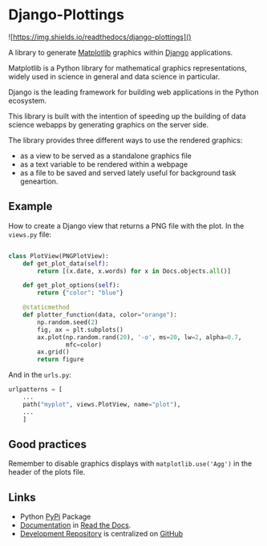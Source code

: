 # Django-Plottings

![https://img.shields.io/readthedocs/django-plottings]()


A library to generate [Matplotlib](https://matplotlib.org/stable/) graphics
within [Django](https://www.djangoproject.com/) applications.

Matplotlib is a Python library for mathematical graphics representations,
widely used in science in general and data science in particular.

Django is the leading framework for building web applications in the Python
ecosystem.

This library is built with the intention of speeding up the building of data
science webapps by generating graphics on the server side.

The library provides three different ways to use the rendered graphics: 

 - as a view to be served as a standalone graphics file
 - as a text variable to be rendered within a webpage 
 - as a file to be saved and served lately useful for background task
   geneartion.

## Example

How to create a Django view that returns a PNG file with the plot. In the
`views.py` file:

```python

class PlotView(PNGPlotView):
    def get_plot_data(self):
        return [(x.date, x.words) for x in Docs.objects.all()]

    def get_plot_options(self):
        return {"color": "blue"}

    @staticmethod
    def plotter_function(data, color="orange"):
        np.random.seed(2)
        fig, ax = plt.subplots()
        ax.plot(np.random.rand(20), '-o', ms=20, lw=2, alpha=0.7,
                mfc=color)
        ax.grid()
        return figure
```

And in the `urls.py`:

```python
urlpatterns = [
    ...
    path("myplot", views.PlotView, name="plot"),
    ...
    ]
```

## Good practices

Remember to disable graphics displays with `matplotlib.use('Agg')` in the
header of the plots file.

## Links
- Python [PyPi](https://pypi.org/project/django-plottings/) Package
- [Documentation](https://django-plottings.readthedocs.io/en/latest/) in [Read
  the Docs](https://about.readthedocs.com/).
- [Development Repository](https://github.com/llou/django-plottings) is
  centralized on [GitHub](https://github.com)
